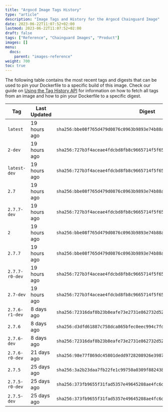 ```yaml
---
title: "Argocd Image Tags History"
type: "article"
description: "Image Tags and History for the Argocd Chainguard Image"
date: 2023-06-22T11:07:52+02:00
lastmod: 2023-06-22T11:07:52+02:00
draft: false
tags: ["Reference", "Chainguard Images", "Product"]
images: []
menu:
  docs:
    parent: "images-reference"
weight: 700
toc: true
---
```


The following table contains the most recent tags and digests that can be used to pin your Dockerfile to a specific build of this image. Check our guide on [Using the Tag History API](/chainguard/chainguard-images/using-the-tag-history-api/) for information on how to fetch all tags from an image and how to pin your Dockerfile to a specific digest.

| Tag            | Last Updated | Digest                                                                    |
|----------------|--------------|---------------------------------------------------------------------------|
| `latest`       | 19 hours ago | `sha256:bbe08f765d479d0876c0963b9893e74b88a400d1d6e8a0f8d421709835e0bd7f` |
| `2-dev`        | 19 hours ago | `sha256:727b3f4aceae4fdcbd8fb8c9665714f5f65459342b8ad8ab6e73189bc33a1a9a` |
| `latest-dev`   | 19 hours ago | `sha256:727b3f4aceae4fdcbd8fb8c9665714f5f65459342b8ad8ab6e73189bc33a1a9a` |
| `2.7`          | 19 hours ago | `sha256:bbe08f765d479d0876c0963b9893e74b88a400d1d6e8a0f8d421709835e0bd7f` |
| `2.7.7-dev`    | 19 hours ago | `sha256:727b3f4aceae4fdcbd8fb8c9665714f5f65459342b8ad8ab6e73189bc33a1a9a` |
| `2`            | 19 hours ago | `sha256:bbe08f765d479d0876c0963b9893e74b88a400d1d6e8a0f8d421709835e0bd7f` |
| `2.7.7`        | 19 hours ago | `sha256:bbe08f765d479d0876c0963b9893e74b88a400d1d6e8a0f8d421709835e0bd7f` |
| `2.7.7-r0-dev` | 19 hours ago | `sha256:727b3f4aceae4fdcbd8fb8c9665714f5f65459342b8ad8ab6e73189bc33a1a9a` |
| `2.7-dev`      | 19 hours ago | `sha256:727b3f4aceae4fdcbd8fb8c9665714f5f65459342b8ad8ab6e73189bc33a1a9a` |
| `2.7.6-r1-dev` | 8 days ago   | `sha256:72316daf8b23b8eafe73e2731e862732d52ed6c45f866d6b3314dba9c02f6a42` |
| `2.7.6`        | 8 days ago   | `sha256:d3dfd61887c758dca865bfec0eec994c7fd940bd6a8c6c7ee29c671892a6c24d` |
| `2.7.6-dev`    | 8 days ago   | `sha256:72316daf8b23b8eafe73e2731e862732d52ed6c45f866d6b3314dba9c02f6a42` |
| `2.7.6-r0-dev` | 21 days ago  | `sha256:98e77f869dc45801dedd9728208926e3987a6fac4cbd7a81df1c00ddef587ffc` |
| `2.7.5`        | 25 days ago  | `sha256:3a2b23daa7fb22fe1c99750a0309f882438c797193ee04f9681630cfa3099fa2` |
| `2.7.5-r0-dev` | 25 days ago  | `sha256:373fb9655f31fad5357e49645208ae4fc6d3cdca1b97ff2a81b13467ceac82b7` |
| `2.7.5-dev`    | 25 days ago  | `sha256:373fb9655f31fad5357e49645208ae4fc6d3cdca1b97ff2a81b13467ceac82b7` |
